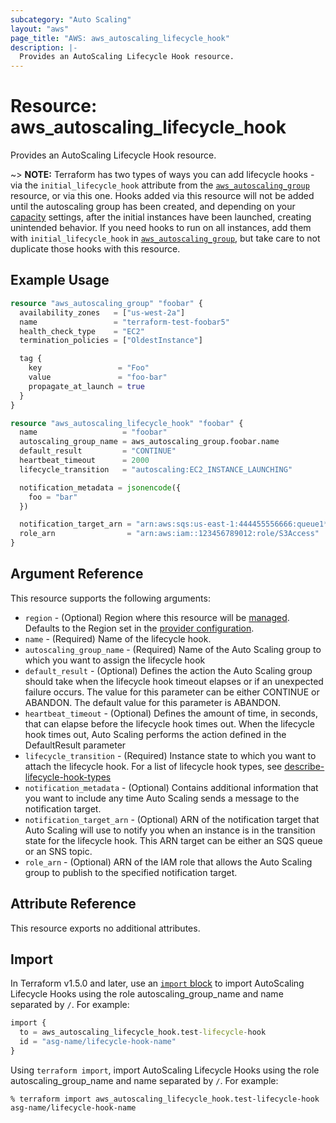 ```yaml
---
subcategory: "Auto Scaling"
layout: "aws"
page_title: "AWS: aws_autoscaling_lifecycle_hook"
description: |-
  Provides an AutoScaling Lifecycle Hook resource.
---
```


# Resource: aws_autoscaling_lifecycle_hook

Provides an AutoScaling Lifecycle Hook resource.

~> **NOTE:** Terraform has two types of ways you can add lifecycle hooks - via
the `initial_lifecycle_hook` attribute from the
[`aws_autoscaling_group`](/docs/providers/aws/r/autoscaling_group.html)
resource, or via this one. Hooks added via this resource will not be added
until the autoscaling group has been created, and depending on your
[capacity](/docs/providers/aws/r/autoscaling_group.html#waiting-for-capacity)
settings, after the initial instances have been launched, creating unintended
behavior. If you need hooks to run on all instances, add them with
`initial_lifecycle_hook` in
[`aws_autoscaling_group`](/docs/providers/aws/r/autoscaling_group.html),
but take care to not duplicate those hooks with this resource.

## Example Usage

```terraform
resource "aws_autoscaling_group" "foobar" {
  availability_zones   = ["us-west-2a"]
  name                 = "terraform-test-foobar5"
  health_check_type    = "EC2"
  termination_policies = ["OldestInstance"]

  tag {
    key                 = "Foo"
    value               = "foo-bar"
    propagate_at_launch = true
  }
}

resource "aws_autoscaling_lifecycle_hook" "foobar" {
  name                   = "foobar"
  autoscaling_group_name = aws_autoscaling_group.foobar.name
  default_result         = "CONTINUE"
  heartbeat_timeout      = 2000
  lifecycle_transition   = "autoscaling:EC2_INSTANCE_LAUNCHING"

  notification_metadata = jsonencode({
    foo = "bar"
  })

  notification_target_arn = "arn:aws:sqs:us-east-1:444455556666:queue1*"
  role_arn                = "arn:aws:iam::123456789012:role/S3Access"
}
```

## Argument Reference

This resource supports the following arguments:

* `region` - (Optional) Region where this resource will be [managed](https://docs.aws.amazon.com/general/latest/gr/rande.html#regional-endpoints). Defaults to the Region set in the [provider configuration](https://registry.terraform.io/providers/hashicorp/aws/latest/docs#aws-configuration-reference).
* `name` - (Required) Name of the lifecycle hook.
* `autoscaling_group_name` - (Required) Name of the Auto Scaling group to which you want to assign the lifecycle hook
* `default_result` - (Optional) Defines the action the Auto Scaling group should take when the lifecycle hook timeout elapses or if an unexpected failure occurs. The value for this parameter can be either CONTINUE or ABANDON. The default value for this parameter is ABANDON.
* `heartbeat_timeout` - (Optional) Defines the amount of time, in seconds, that can elapse before the lifecycle hook times out. When the lifecycle hook times out, Auto Scaling performs the action defined in the DefaultResult parameter
* `lifecycle_transition` - (Required) Instance state to which you want to attach the lifecycle hook. For a list of lifecycle hook types, see [describe-lifecycle-hook-types](https://docs.aws.amazon.com/cli/latest/reference/autoscaling/describe-lifecycle-hook-types.html#examples)
* `notification_metadata` - (Optional) Contains additional information that you want to include any time Auto Scaling sends a message to the notification target.
* `notification_target_arn` - (Optional) ARN of the notification target that Auto Scaling will use to notify you when an instance is in the transition state for the lifecycle hook. This ARN target can be either an SQS queue or an SNS topic.
* `role_arn` - (Optional) ARN of the IAM role that allows the Auto Scaling group to publish to the specified notification target.

## Attribute Reference

This resource exports no additional attributes.

## Import

In Terraform v1.5.0 and later, use an [`import` block](https://developer.hashicorp.com/terraform/language/import) to import AutoScaling Lifecycle Hooks using the role autoscaling_group_name and name separated by `/`. For example:

```terraform
import {
  to = aws_autoscaling_lifecycle_hook.test-lifecycle-hook
  id = "asg-name/lifecycle-hook-name"
}
```

Using `terraform import`, import AutoScaling Lifecycle Hooks using the role autoscaling_group_name and name separated by `/`. For example:

```console
% terraform import aws_autoscaling_lifecycle_hook.test-lifecycle-hook asg-name/lifecycle-hook-name
```
